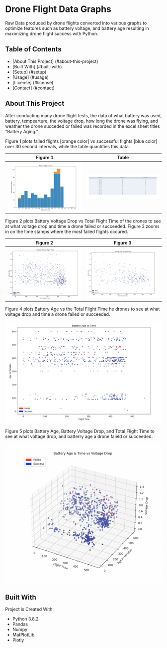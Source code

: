 # Drone Flight Data Graphs
Raw Data produced by drone flights converted into various graphs to optimize features such as battery voltage, and battery age resulting in maximizing drone flight success with Python. 

## Table of Contents 
* [About This Project] (#about-this-project)
* [Built With] (#built-with)
* [Setup] (#setup)
* [Usage] (#usage)
* [License] (#license)
* [Contact] (#contact)

## About This Project
After conducting many drone flight tests, the data of what battery was used, battery, tempearture, the voltage drop, how long the drone was flying, and weather the drone succeded or failed was recorded in the excel sheet titles "Battery Aging." 

<p>
Figure 1 plots failed flights [orange color] vs successful flights [blue color] over 30 second intervals, while the table quantifies this data. 
</p>

Figure 1                |  Table
:-------------------------:|:-------------------------:
<img src="graph_image/fig1.png" width ="100%">  |  <img src="graph_image/table.png" width ="100%">  

<p>
Figure 2 plots Battery Voltage Drop vs Total Flight Time of the drones to see at what voltage drop and time a drone failed or succeeded. Figure 3 zooms in on the time stamps where the most failed flights occured.
</p>

  Figure 2                 |  Figure 3
:-------------------------:|:-------------------------:
<img src="graph_image/fig2.png" width ="100%">  |  <img src="graph_image/fig3.png" width ="100%"> 

<p> Figure 4 plots Battery Age vs the Total Flight Time he drones to see at what voltage drop and time a drone failed or succeeded.</p>

<img src="graph_image/fig4.png">

<p>Figure 5 plots Battery Age, Battery Voltage Drop, and Total Flight Time to see at what voltage drop, and batterry age a drone faield or succeeded.</p>

<img src="graph_image/fig5.png">

## Built With
Project is Created With: 
* Python 3.8.2
* Pandas
* Numpy
* MatPlotLib
* Plotly
